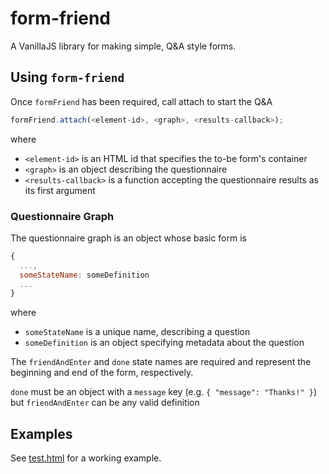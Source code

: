 # form-friend

A VanillaJS library for making simple, Q&A style forms.

## Using `form-friend`
Once `formFriend` has been required, call attach to start the Q&A
```javascript
formFriend.attach(<element-id>, <graph>, <results-callback>);
```
where
 - `<element-id>` is an HTML id that specifies the to-be form's container
 - `<graph>` is an object describing the questionnaire
 - `<results-callback>` is a function accepting the questionnaire results as its first argument

### Questionnaire Graph
The questionnaire graph is an object whose basic form is
```javascript
{
  ...,
  someStateName: someDefinition
  ...
}
```
where
 - `someStateName` is a unique name, describing a question
 - `someDefinition` is an object specifying metadata about the question

The `friendAndEnter` and `done` state names are required and represent the beginning and end of the form, respectively.

`done` must be an object with a `message` key (e.g. `{ "message": "Thanks!" }`) but `friendAndEnter` can be any valid definition

## Examples
See [test.html](./test/test.html) for a working example.
